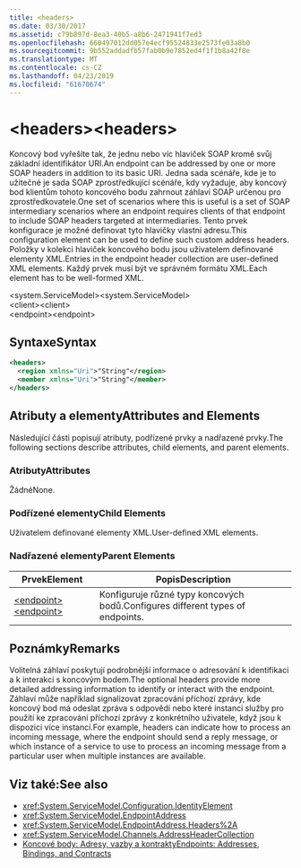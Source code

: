```yaml
---
title: <headers>
ms.date: 03/30/2017
ms.assetid: c79b897d-8ea3-40b5-a8b6-2471941f7ed3
ms.openlocfilehash: 660497012dd057e4ecf95524833e2573fe03a8b0
ms.sourcegitcommit: 9b552addadfb57fab0b9e7852ed4f1f1b8a42f8e
ms.translationtype: MT
ms.contentlocale: cs-CZ
ms.lasthandoff: 04/23/2019
ms.locfileid: "61670674"
---
```

# <a name="headers"></a><span data-ttu-id="5f889-101">\<headers></span><span class="sxs-lookup"><span data-stu-id="5f889-101">\<headers></span></span>
<span data-ttu-id="5f889-102">Koncový bod vyřešíte tak, že jednu nebo víc hlaviček SOAP kromě svůj základní identifikátor URI.</span><span class="sxs-lookup"><span data-stu-id="5f889-102">An endpoint can be addressed by one or more SOAP headers in addition to its basic URI.</span></span> <span data-ttu-id="5f889-103">Jedna sada scénáře, kde je to užitečné je sada SOAP zprostředkující scénáře, kdy vyžaduje, aby koncový bod klientům tohoto koncového bodu zahrnout záhlaví SOAP určenou pro zprostředkovatele.</span><span class="sxs-lookup"><span data-stu-id="5f889-103">One set of scenarios where this is useful is a set of SOAP intermediary scenarios where an endpoint requires clients of that endpoint to include SOAP headers targeted at intermediaries.</span></span> <span data-ttu-id="5f889-104">Tento prvek konfigurace je možné definovat tyto hlavičky vlastní adresu.</span><span class="sxs-lookup"><span data-stu-id="5f889-104">This configuration element can be used to define such custom address headers.</span></span> <span data-ttu-id="5f889-105">Položky v kolekci hlaviček koncového bodu jsou uživatelem definované elementy XML.</span><span class="sxs-lookup"><span data-stu-id="5f889-105">Entries in the endpoint header collection are user-defined XML elements.</span></span> <span data-ttu-id="5f889-106">Každý prvek musí být ve správném formátu XML.</span><span class="sxs-lookup"><span data-stu-id="5f889-106">Each element has to be well-formed XML.</span></span>  
  
 <span data-ttu-id="5f889-107">\<system.ServiceModel></span><span class="sxs-lookup"><span data-stu-id="5f889-107">\<system.ServiceModel></span></span>  
<span data-ttu-id="5f889-108">\<client></span><span class="sxs-lookup"><span data-stu-id="5f889-108">\<client></span></span>  
<span data-ttu-id="5f889-109">\<endpoint></span><span class="sxs-lookup"><span data-stu-id="5f889-109">\<endpoint></span></span>  
  
## <a name="syntax"></a><span data-ttu-id="5f889-110">Syntaxe</span><span class="sxs-lookup"><span data-stu-id="5f889-110">Syntax</span></span>  
  
```xml  
<headers>
  <region xmlns="Uri">"String"</region>
  <member xmlns="Uri">"String"</member>
</headers>
```  
  
## <a name="attributes-and-elements"></a><span data-ttu-id="5f889-111">Atributy a elementy</span><span class="sxs-lookup"><span data-stu-id="5f889-111">Attributes and Elements</span></span>  
 <span data-ttu-id="5f889-112">Následující části popisují atributy, podřízené prvky a nadřazené prvky.</span><span class="sxs-lookup"><span data-stu-id="5f889-112">The following sections describe attributes, child elements, and parent elements.</span></span>  
  
### <a name="attributes"></a><span data-ttu-id="5f889-113">Atributy</span><span class="sxs-lookup"><span data-stu-id="5f889-113">Attributes</span></span>  
 <span data-ttu-id="5f889-114">Žádné</span><span class="sxs-lookup"><span data-stu-id="5f889-114">None.</span></span>  
  
### <a name="child-elements"></a><span data-ttu-id="5f889-115">Podřízené elementy</span><span class="sxs-lookup"><span data-stu-id="5f889-115">Child Elements</span></span>  
 <span data-ttu-id="5f889-116">Uživatelem definované elementy XML.</span><span class="sxs-lookup"><span data-stu-id="5f889-116">User-defined XML elements.</span></span>  
  
### <a name="parent-elements"></a><span data-ttu-id="5f889-117">Nadřazené elementy</span><span class="sxs-lookup"><span data-stu-id="5f889-117">Parent Elements</span></span>  
  
|<span data-ttu-id="5f889-118">Prvek</span><span class="sxs-lookup"><span data-stu-id="5f889-118">Element</span></span>|<span data-ttu-id="5f889-119">Popis</span><span class="sxs-lookup"><span data-stu-id="5f889-119">Description</span></span>|  
|-------------|-----------------|  
|[<span data-ttu-id="5f889-120">\<endpoint></span><span class="sxs-lookup"><span data-stu-id="5f889-120">\<endpoint></span></span>](../../../../../docs/framework/configure-apps/file-schema/wcf/endpoint-of-client.md)|<span data-ttu-id="5f889-121">Konfiguruje různé typy koncových bodů.</span><span class="sxs-lookup"><span data-stu-id="5f889-121">Configures different types of endpoints.</span></span>|  
  
## <a name="remarks"></a><span data-ttu-id="5f889-122">Poznámky</span><span class="sxs-lookup"><span data-stu-id="5f889-122">Remarks</span></span>  
 <span data-ttu-id="5f889-123">Volitelná záhlaví poskytují podrobnější informace o adresování k identifikaci a k interakci s koncovým bodem.</span><span class="sxs-lookup"><span data-stu-id="5f889-123">The optional headers provide more detailed addressing information to identify or interact with the endpoint.</span></span> <span data-ttu-id="5f889-124">Záhlaví může například signalizovat zpracování příchozí zprávy, kde koncový bod má odeslat zpráva s odpovědí nebo které instanci služby pro použití ke zpracování příchozí zprávy z konkrétního uživatele, když jsou k dispozici více instancí.</span><span class="sxs-lookup"><span data-stu-id="5f889-124">For example, headers can indicate how to process an incoming message, where the endpoint should send a reply message, or which instance of a service to use to process an incoming message from a particular user when multiple instances are available.</span></span>  
  
## <a name="see-also"></a><span data-ttu-id="5f889-125">Viz také:</span><span class="sxs-lookup"><span data-stu-id="5f889-125">See also</span></span>

- <xref:System.ServiceModel.Configuration.IdentityElement>
- <xref:System.ServiceModel.EndpointAddress>
- <xref:System.ServiceModel.EndpointAddress.Headers%2A>
- <xref:System.ServiceModel.Channels.AddressHeaderCollection>
- [<span data-ttu-id="5f889-126">Koncové body: Adresy, vazby a kontrakty</span><span class="sxs-lookup"><span data-stu-id="5f889-126">Endpoints: Addresses, Bindings, and Contracts</span></span>](../../../../../docs/framework/wcf/feature-details/endpoints-addresses-bindings-and-contracts.md)
